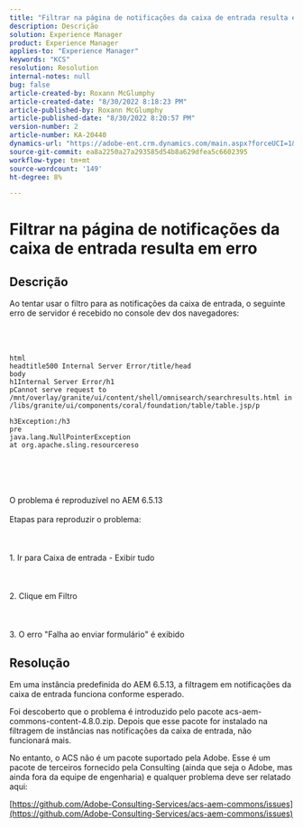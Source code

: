 ```yaml
---
title: "Filtrar na página de notificações da caixa de entrada resulta em erro"
description: Descrição
solution: Experience Manager
product: Experience Manager
applies-to: "Experience Manager"
keywords: "KCS"
resolution: Resolution
internal-notes: null
bug: false
article-created-by: Roxann McGlumphy
article-created-date: "8/30/2022 8:18:23 PM"
article-published-by: Roxann McGlumphy
article-published-date: "8/30/2022 8:20:57 PM"
version-number: 2
article-number: KA-20440
dynamics-url: "https://adobe-ent.crm.dynamics.com/main.aspx?forceUCI=1&pagetype=entityrecord&etn=knowledgearticle&id=a28b55e0-a028-ed11-9db1-002248086d3d"
source-git-commit: ea8a2250a27a293585d54b8a629dfea5c6602395
workflow-type: tm+mt
source-wordcount: '149'
ht-degree: 8%

---
```


# Filtrar na página de notificações da caixa de entrada resulta em erro

## Descrição

Ao tentar usar o filtro para as notificações da caixa de entrada, o seguinte erro de servidor é recebido no console dev dos navegadores:<br><br> <br><br>

```
html
headtitle500 Internal Server Error/title/head
body
h1Internal Server Error/h1
pCannot serve request to /mnt/overlay/granite/ui/content/shell/omnisearch/searchresults.html in /libs/granite/ui/components/coral/foundation/table/table.jsp/p

h3Exception:/h3
pre
java.lang.NullPointerException
at org.apache.sling.resourcereso
```

<br><br> <br><br>O problema é reproduzível no AEM 6.5.13<br><br>Etapas para reproduzir o problema:<br><br> <br><br>1. Ir para Caixa de entrada - Exibir tudo<br><br> <br><br>2. Clique em Filtro<br><br> <br><br>3. O erro &quot;Falha ao enviar formulário&quot; é exibido

## Resolução


Em uma instância predefinida do AEM 6.5.13, a filtragem em notificações da caixa de entrada funciona conforme esperado.

Foi descoberto que o problema é introduzido pelo pacote acs-aem-commons-content-4.8.0.zip. Depois que esse pacote for instalado na filtragem de instâncias nas notificações da caixa de entrada, não funcionará mais.

No entanto, o ACS não é um pacote suportado pela Adobe. Esse é um pacote de terceiros fornecido pela Consulting (ainda que seja o Adobe, mas ainda fora da equipe de engenharia) e qualquer problema deve ser relatado aqui:



[https://github.com/Adobe-Consulting-Services/acs-aem-commons/issues](https://github.com/Adobe-Consulting-Services/acs-aem-commons/issues)

